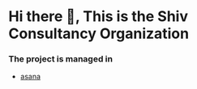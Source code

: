 # Hi there 👋, This is the Shiv Consultancy Organization

### The project is managed in
- [asana](https://app.asana.com/0/1207349513281655/board)

